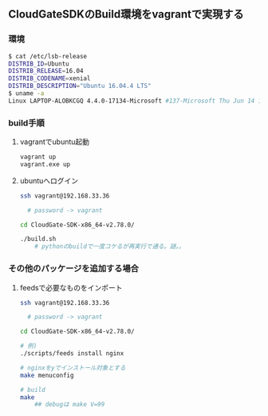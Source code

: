 ## CloudGateSDKのBuild環境をvagrantで実現する

### 環境
```sh
$ cat /etc/lsb-release
DISTRIB_ID=Ubuntu
DISTRIB_RELEASE=16.04
DISTRIB_CODENAME=xenial
DISTRIB_DESCRIPTION="Ubuntu 16.04.4 LTS"
$ uname -a
Linux LAPTOP-ALOBKCGQ 4.4.0-17134-Microsoft #137-Microsoft Thu Jun 14 18:46:00 PST 2018 x86_64 x86_64 x86_64 GNU/Linux
```

### build手順
1. vagrantでubuntu起動
    ```sh
    vagrant up
    vagrant.exe up
    ```
1. ubuntuへログイン
    ```sh
    ssh vagrant@192.168.33.36

      # password -> vagrant

    cd CloudGate-SDK-x86_64-v2.78.0/
    
    ./build.sh
        # pythonのbuildで一度コケるが再実行で通る。謎。。
    ```

### その他のパッケージを追加する場合
1. feedsで必要なものをインポート
    ```sh
    ssh vagrant@192.168.33.36

      # password -> vagrant

    cd CloudGate-SDK-x86_64-v2.78.0/

    # 例)
    ./scripts/feeds install nginx

    # nginxをyでインストール対象とする
    make menuconfig

    # build
    make
        ## debugは make V=99
    ```
